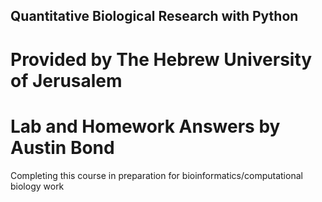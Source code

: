 ## Quantitative Biological Research with Python
# Provided by The Hebrew University of Jerusalem
# Lab and Homework Answers by Austin Bond

Completing this course in preparation for bioinformatics/computational biology work
